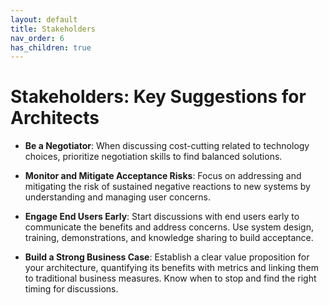 ```yaml
---
layout: default
title: Stakeholders
nav_order: 6
has_children: true
---
```

# Stakeholders: Key Suggestions for Architects

- **Be a Negotiator**: When discussing cost-cutting related to technology choices, prioritize negotiation skills to find balanced solutions.

- **Monitor and Mitigate Acceptance Risks**: Focus on addressing and mitigating the risk of sustained negative reactions to new systems by understanding and managing user concerns.

- **Engage End Users Early**: Start discussions with end users early to communicate the benefits and address concerns. Use system design, training, demonstrations, and knowledge sharing to build acceptance.

- **Build a Strong Business Case**: Establish a clear value proposition for your architecture, quantifying its benefits with metrics and linking them to traditional business measures. Know when to stop and find the right timing for discussions.